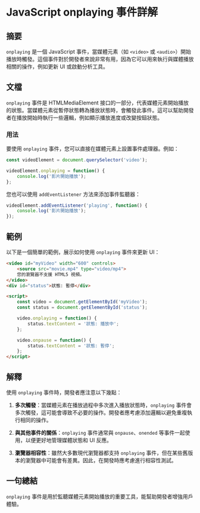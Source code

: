 <!--
Meta Description: # JavaScript onplaying 事件詳解 ## 摘要 `onplaying` 是一個 JavaScript 事件，當媒體元素（如 `<video>` 或 `<audio>`）開始播放時觸發。這個事件對於開發者來說非常有用，因為它可以用來執行與媒體播放相關的操作，例如更新 UI 或啟動分...
Meta Keywords: onplaying, video, status, javascript, function
-->

# JavaScript onplaying 事件詳解

## 摘要
`onplaying` 是一個 JavaScript 事件，當媒體元素（如 `<video>` 或 `<audio>`）開始播放時觸發。這個事件對於開發者來說非常有用，因為它可以用來執行與媒體播放相關的操作，例如更新 UI 或啟動分析工具。

## 文檔
`onplaying` 事件是 HTMLMediaElement 接口的一部分，代表媒體元素開始播放的狀態。當媒體元素從暫停狀態轉為播放狀態時，會觸發此事件。這可以幫助開發者在播放開始時執行一些邏輯，例如顯示播放進度或改變按鈕狀態。

### 用法
要使用 `onplaying` 事件，您可以直接在媒體元素上設置事件處理器。例如：

```javascript
const videoElement = document.querySelector('video');

videoElement.onplaying = function() {
    console.log('影片開始播放');
};
```

您也可以使用 `addEventListener` 方法來添加事件監聽器：

```javascript
videoElement.addEventListener('playing', function() {
    console.log('影片開始播放');
});
```

## 範例
以下是一個簡單的範例，展示如何使用 `onplaying` 事件來更新 UI：

```html
<video id="myVideo" width="600" controls>
    <source src="movie.mp4" type="video/mp4">
    您的瀏覽器不支援 HTML5 視頻。
</video>
<div id="status">狀態: 暫停</div>

<script>
    const video = document.getElementById('myVideo');
    const status = document.getElementById('status');

    video.onplaying = function() {
        status.textContent = '狀態: 播放中';
    };

    video.onpause = function() {
        status.textContent = '狀態: 暫停';
    };
</script>
```

## 解釋
使用 `onplaying` 事件時，開發者應注意以下幾點：

1. **多次觸發**：當媒體元素在播放過程中多次進入播放狀態時，`onplaying` 事件會多次觸發，這可能會導致不必要的操作。開發者應考慮添加邏輯以避免重複執行相同的操作。

2. **與其他事件的關係**：`onplaying` 事件通常與 `onpause`、`onended` 等事件一起使用，以便更好地管理媒體狀態和 UI 反應。

3. **瀏覽器相容性**：雖然大多數現代瀏覽器都支持 `onplaying` 事件，但在某些舊版本的瀏覽器中可能會有差異。因此，在開發時應考慮進行相容性測試。

## 一句總結
`onplaying` 事件是用於監聽媒體元素開始播放的重要工具，能幫助開發者增強用戶體驗。
